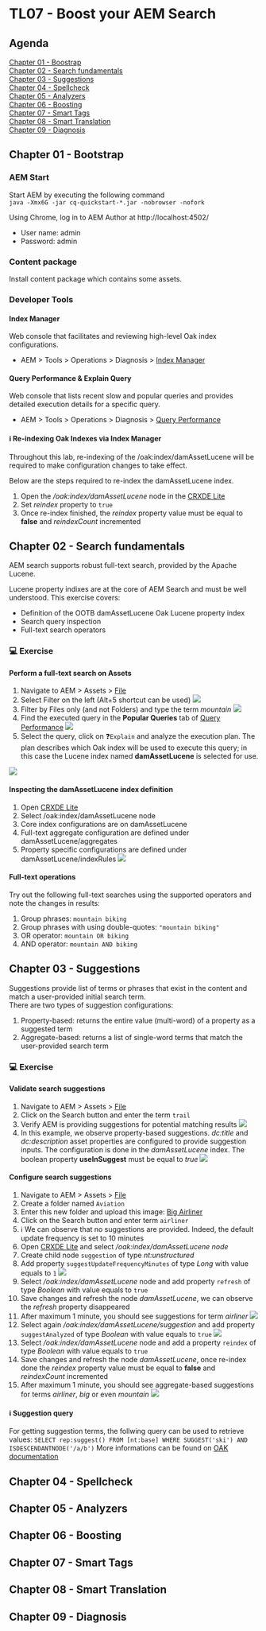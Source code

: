 # TL07 - Boost your AEM Search

## Agenda
[Chapter 01 - Boostrap](#chapter-01---bootstrap)  
[Chapter 02 - Search fundamentals](#chapter-02---search-fundamentals)  
[Chapter 03 - Suggestions](#chapter-03---suggestions)  
[Chapter 04 - Spellcheck](#chapter-04---spellcheck)  
[Chapter 05 - Analyzers](#chapter-05---analyzers)  
[Chapter 06 - Boosting](#chapter-06---boosting)  
[Chapter 07 - Smart Tags](#chapter-07---smart-tags)  
[Chapter 08 - Smart Translation](#chapter-08---smart-translation)  
[Chapter 09 - Diagnosis](#chapter-09---diagnosis)  

## Chapter 01 - Bootstrap

### AEM Start
Start AEM by executing the following command  
```java -Xmx6G -jar cq-quickstart-*.jar -nobrowser -nofork```

Using Chrome, log in to AEM Author at http://localhost:4502/
* User name: admin
* Password: admin

### Content package
Install content package which contains some assets.

### Developer Tools
#### Index Manager
Web console that facilitates and reviewing high-level Oak index configurations.
- AEM > Tools > Operations > Diagnosis > [Index Manager](http://localhost:4502/libs/granite/operations/content/diagnosistools/indexManager.html)

#### Query Performance & Explain Query
Web console that lists recent slow and popular queries and provides detailed execution details for a specific query.
- AEM > Tools > Operations > Diagnosis > [Query Performance](http://localhost:4502/libs/granite/operations/content/diagnosistools/queryPerformance.html)

#### :information_source: Re-indexing Oak Indexes via Index Manager
Throughout this lab, re-indexing of the /oak:index/damAssetLucene will be required to make configuration changes to take effect.  

Below are the steps required to re-index the damAssetLucene index.
1. Open the */oak:index/damAssetLucene* node in the [CRXDE Lite](http://localhost:4502/crx/de/index.jsp#/oak%3Aindex/damAssetLucene)
2. Set *reindex* property to `true`
3. Once re-index finished, the *reindex* property value must be equal to **false** and *reindexCount* incremented

## Chapter 02 - Search fundamentals
AEM search supports robust full-text search, provided by the Apache Lucene. 

Lucene property indixes are at the core of AEM Search and must be well understood. This exercise covers:

*	Definition of the OOTB damAssetLucene Oak Lucene property index
*	Search query inspection
*	Full-text search operators

### :computer: Exercise

#### Perform a full-text search on Assets
1. Navigate to AEM > Assets > [File](http://localhost:4502/assets.html/content/dam)
2. Select Filter on the left (Alt+5 shortcut can be used)
![](images/filter-assets.png)
3. Filter by Files only (and not Folders) and type the term *mountain*
![](images/search-assets.png)
4. Find the executed query in the **Popular Queries** tab of [Query Performance](http://localhost:4502/libs/granite/operations/content/diagnosistools/queryPerformance.html) 
![](images/query-performance.png)
5. Select the query, click on :question:`Explain` and analyze the execution plan. The plan describes which Oak index will be used to execute this query; in this case the Lucene index named **damAssetLucene** is selected for use.

![](images/explain-query.png)

#### Inspecting the damAssetLucene index definition
1.	Open [CRXDE Lite](http://localhost:4502/crx/de)
2.	Select /oak:index/damAssetLucene node
3.	Core index configurations are on damAssetLucene 
4.	Full-text aggregate configuration are defined under damAssetLucene/aggregates
5.	Property specific configurations are defined under damAssetLucene/indexRules
![](images/assets-index.png)

#### Full-text operations
Try out the following full-text searches using the supported operators and note the changes in results:
1. Group phrases: `mountain biking`
2. Group phrases with using double-quotes: `"mountain biking"`
3. OR operator: `mountain OR biking`
4. AND operator: `mountain AND biking`

## Chapter 03 - Suggestions
Suggestions provide list of terms or phrases that exist in the content and match a user-provided initial search term.  
There are two types of suggestion configurations:
1. Property-based: returns the entire value (multi-word) of a property as a suggested term
2. Aggregate-based: returns a list of single-word terms that match the user-provided search term

### :computer: Exercise
#### Validate search suggestions
1. Navigate to AEM > Assets > [File](http://localhost:4502/assets.html/content/dam)
2. Click on the Search button and enter the term `trail`
3. Verify AEM is providing suggestions for potential matching results
![](images/search-suggestions.png)
4. In this example, we observe property-based suggestions. *dc:title* and *dc:description* asset properties are configured to provide suggestion inputs. The configuration is done in the *damAssetLucene* index. The boolean property **useInSuggest** must be equal to *true*
![](images/dcTitle-suggestion.png)

#### Configure search suggestions
1. Navigate to AEM > Assets > [File](http://localhost:4502/assets.html/content/dam)
2. Create a folder named `Aviation`
3. Enter this new folder and upload this image: [Big Airliner](images/airline_engine.jpg)
4. Click on the Search button and enter term `airliner`
5. :information_source: We can observe that no suggestions are provided. Indeed, the default update frequency is set to 10 minutes
6. Open [CRXDE Lite](http://localhost:4502/crx/de) and select */oak:index/damAssetLucene node*
7. Create child node `suggestion` of type *nt:unstructured*
8. Add property `suggestUpdateFrequencyMinutes` of type *Long* with value equals to `1` 
![](images/suggestions-update-frequency.png)
9. Select */oak:index/damAssetLucene* node and add property `refresh` of type *Boolean* with value equals to `true`
10. Save changes and refresh the node *damAssetLucene*, we can observe the *refresh* property disappeared
11. After maximum 1 minute, you should see suggestions for term *airliner*
![](images/suggestions-airliner-1.png)
12. Select again */oak:index/damAssetLucene/suggestion* and add property `suggestAnalyzed` of type *Boolean* with value equals to `true`
![](images/suggestions-suggestAnalyzed.png)
13. Select */oak:index/damAssetLucene* node and add a property `reindex` of type *Boolean* with value equals to `true`
14. Save changes and refresh the node *damAssetLucene*, once re-index done the *reindex* property value must be equal to **false** and *reindexCount* incremented
15. After maximum 1 minute, you should see aggregate-based suggestions for terms *airliner*, *big* or even *mountain*
![](images/suggestions-airliner-2.png)

#### :information_source: Suggestion query
For getting suggestion terms, the follwing query can be used to retrieve values:
```SELECT rep:suggest() FROM [nt:base] WHERE SUGGEST('ski') AND ISDESCENDANTNODE('/a/b')```
More informations can be found on [OAK documentation](https://jackrabbit.apache.org/oak/docs/query/query-engine.html#Suggestions)  

## Chapter 04 - Spellcheck
## Chapter 05 - Analyzers
## Chapter 06 - Boosting
## Chapter 07 - Smart Tags
## Chapter 08 - Smart Translation
## Chapter 09 - Diagnosis

